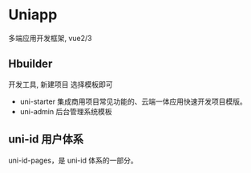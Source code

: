 # Uniapp

多端应用开发框架, vue2/3

## Hbuilder

开发工具, 新建项目 选择模板即可
- uni-starter 集成商用项目常见功能的、云端一体应用快速开发项目模版。
- uni-admin  后台管理系统模板

## uni-id 用户体系

uni-id-pages，是 uni-id 体系的一部分。
